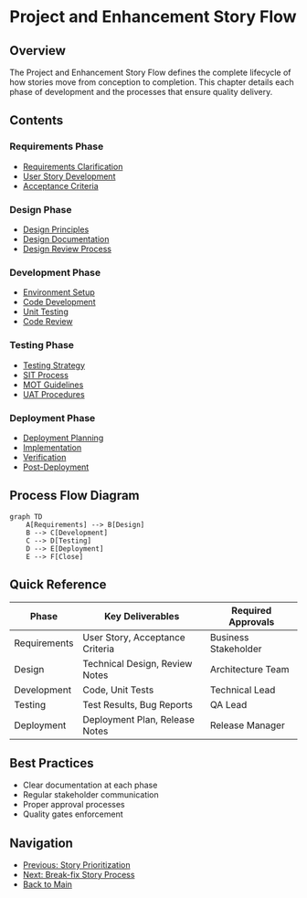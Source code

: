 # Project and Enhancement Story Flow

## Overview

The Project and Enhancement Story Flow defines the complete lifecycle of how stories move from conception to completion. This chapter details each phase of development and the processes that ensure quality delivery.

## Contents

### Requirements Phase
- [Requirements Clarification](requirements/clarification.md)
- [User Story Development](requirements/user-stories.md)
- [Acceptance Criteria](requirements/acceptance-criteria.md)

### Design Phase
- [Design Principles](design/principles.md)
- [Design Documentation](design/documentation.md)
- [Design Review Process](design/review-process.md)

### Development Phase
- [Environment Setup](development/environment-setup.md)
- [Code Development](development/coding-standards.md)
- [Unit Testing](development/unit-testing.md)
- [Code Review](development/code-review.md)

### Testing Phase
- [Testing Strategy](testing/strategy.md)
- [SIT Process](testing/sit-process.md)
- [MOT Guidelines](testing/mot-guidelines.md)
- [UAT Procedures](testing/uat-procedures.md)

### Deployment Phase
- [Deployment Planning](deployment/planning.md)
- [Implementation](deployment/implementation.md)
- [Verification](deployment/verification.md)
- [Post-Deployment](deployment/post-deployment.md)

## Process Flow Diagram

```mermaid
graph TD
    A[Requirements] --> B[Design]
    B --> C[Development]
    C --> D[Testing]
    D --> E[Deployment]
    E --> F[Close]
```

## Quick Reference

| Phase | Key Deliverables | Required Approvals |
|-------|-----------------|-------------------|
| Requirements | User Story, Acceptance Criteria | Business Stakeholder |
| Design | Technical Design, Review Notes | Architecture Team |
| Development | Code, Unit Tests | Technical Lead |
| Testing | Test Results, Bug Reports | QA Lead |
| Deployment | Deployment Plan, Release Notes | Release Manager |

## Best Practices

- Clear documentation at each phase
- Regular stakeholder communication
- Proper approval processes
- Quality gates enforcement

## Navigation

- [Previous: Story Prioritization](../05-story-prioritization/README.md)
- [Next: Break-fix Story Process](../07-break-fix/README.md)
- [Back to Main](../../README.md)
